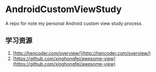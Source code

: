 # AndroidCustomViewStudy
A repo for note my personal Android custom view study process.

## 学习资源
 1. [http://hencoder.com/overview/](http://hencoder.com/overview/)
 2. [https://github.com/xinghongfei/awesome-view](https://github.com/xinghongfei/awesome-view)



